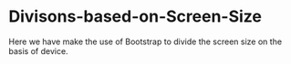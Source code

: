 # Divisons-based-on-Screen-Size
Here we have make the use of Bootstrap to divide the screen size on the basis of device.
